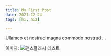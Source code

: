 ```yaml
---
title: My First Post
date: 2021-12-24
tags: [hi, hi2]

---
```


Ullamco et nostrud magna commodo nostrud ...

이미지: ![언스플래시 테스트](https://images.unsplash.com/photo-1699503198602-dc35e9a73789?crop=entropy&cs=tinysrgb&fit=max&fm=jpg&ixid=MnwxfDB8MXxyYW5kb218MHx8fHx8fHx8MTcwMjk2NDk3Mg&ixlib=rb-4.0.3&q=80&w=1080)